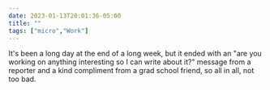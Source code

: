 ---date: 2023-01-13T20:01:36-05:00title: ""tags: ["micro","Work"]---It's been a long day at the end of a long week, but it ended with an "are you working on anything interesting so I can write about it?" message from a reporter and a kind compliment from a grad school friend, so all in all, not too bad.
